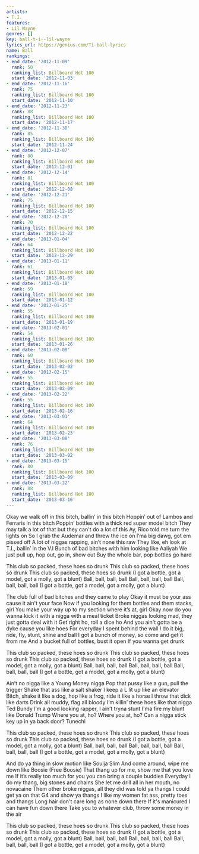 ```yaml
---
artists:
- T.I.
features:
- Lil Wayne
genres: []
key: ball-t-i--lil-wayne
lyrics_url: https://genius.com/Ti-ball-lyrics
name: Ball
rankings:
- end_date: '2012-11-09'
  rank: 50
  ranking_list: Billboard Hot 100
  start_date: '2012-11-03'
- end_date: '2012-11-16'
  rank: 75
  ranking_list: Billboard Hot 100
  start_date: '2012-11-10'
- end_date: '2012-11-23'
  rank: 88
  ranking_list: Billboard Hot 100
  start_date: '2012-11-17'
- end_date: '2012-11-30'
  rank: 85
  ranking_list: Billboard Hot 100
  start_date: '2012-11-24'
- end_date: '2012-12-07'
  rank: 80
  ranking_list: Billboard Hot 100
  start_date: '2012-12-01'
- end_date: '2012-12-14'
  rank: 81
  ranking_list: Billboard Hot 100
  start_date: '2012-12-08'
- end_date: '2012-12-21'
  rank: 75
  ranking_list: Billboard Hot 100
  start_date: '2012-12-15'
- end_date: '2012-12-28'
  rank: 70
  ranking_list: Billboard Hot 100
  start_date: '2012-12-22'
- end_date: '2013-01-04'
  rank: 64
  ranking_list: Billboard Hot 100
  start_date: '2012-12-29'
- end_date: '2013-01-11'
  rank: 61
  ranking_list: Billboard Hot 100
  start_date: '2013-01-05'
- end_date: '2013-01-18'
  rank: 59
  ranking_list: Billboard Hot 100
  start_date: '2013-01-12'
- end_date: '2013-01-25'
  rank: 55
  ranking_list: Billboard Hot 100
  start_date: '2013-01-19'
- end_date: '2013-02-01'
  rank: 54
  ranking_list: Billboard Hot 100
  start_date: '2013-01-26'
- end_date: '2013-02-08'
  rank: 60
  ranking_list: Billboard Hot 100
  start_date: '2013-02-02'
- end_date: '2013-02-15'
  rank: 55
  ranking_list: Billboard Hot 100
  start_date: '2013-02-09'
- end_date: '2013-02-22'
  rank: 55
  ranking_list: Billboard Hot 100
  start_date: '2013-02-16'
- end_date: '2013-03-01'
  rank: 64
  ranking_list: Billboard Hot 100
  start_date: '2013-02-23'
- end_date: '2013-03-08'
  rank: 76
  ranking_list: Billboard Hot 100
  start_date: '2013-03-02'
- end_date: '2013-03-15'
  rank: 80
  ranking_list: Billboard Hot 100
  start_date: '2013-03-09'
- end_date: '2013-03-22'
  rank: 88
  ranking_list: Billboard Hot 100
  start_date: '2013-03-16'
---
```

Okay we walk off in this bitch, ballin’ in this bitch
Hoppin’ out of Lambos and Ferraris in this bitch
Poppin’ bottles with a thick red super model bitch
They may talk a lot of that but they can't do a lot of this
Ay, Rico told me turn the lights on
So I grab the Audemar and threw the ice on
I’ma big dawg, got em pissed off
A lot of niggas rapping, ain’t none this raw
They like, eh look at T.I., ballin’ in the V.I
Bunch of bad bitches with him looking like Aaliyah
We just pull up, hop out, go in, show out
Buy the whole bar, pop bottles go hard


This club so packed, these hoes so drunk
This club so packed, these hoes so drunk
This club so packed, these hoes so drunk
(I got a bottle, got a model, got a molly, got a blunt)
Ball, ball, ball, ball
Ball, ball, ball, ball
Ball, ball, ball, ball
(I got a bottle, got a model, got a molly, got a blunt)


The club full of bad bitches and they came to play
Okay it must be your ass cause it ain't your face
Now if you looking for them bottles and them stacks, girl
You make your way up to my section where it’s at, girl
Okay now do you wanna kick it with a nigga with a meal ticket
Broke niggas looking mad, they just gotta deal with it
Get right ho, roll a dice ho
And you ain't gotta be a dyke cause you like hoes
For everyday I spent behind the wall
I do it big, ride, fly, stunt, shine and ball
I got a bunch of money, so come and get it from me
And a bucket full of bottles, bust it open
If you wanna get drunk


This club so packed, these hoes so drunk
This club so packed, these hoes so drunk
This club so packed, these hoes so drunk
(I got a bottle, got a model, got a molly, got a blunt)
Ball, ball, ball, ball
Ball, ball, ball, ball
Ball, ball, ball, ball
(I got a bottle, got a model, got a molly, got a blunt)


Ain’t no nigga like a Young Money nigga
Pop that pussy like a gun, pull the trigger
Shake that ass like a salt shaker
I keep a L lit up like an elevator
Bitch, shake it like a dog, hop like a frog, ride it like a horse
I throw that dick like darts
Drink all muddy, flag all bloody
I’m killin’ these hoes like that nigga Ted Bundy
I’m a good looking rapper, I ain’t tryna stunt
I'ma fire my blunt like Donald Trump
Where you at, ho? Where you at, ho?
Can a nigga stick key up in ya back door?
Tunechi


This club so packed, these hoes so drunk
This club so packed, these hoes so drunk
This club so packed, these hoes so drunk
(I got a bottle, got a model, got a molly, got a blunt)
Ball, ball, ball, ball
Ball, ball, ball, ball
Ball, ball, ball, ball
(I got a bottle, got a model, got a molly, got a blunt)


And do ya thing in slow motion like Soulja Slim
And come around, wipe me down like Boosie (Free Boosie)
That thang up for me, show me that you love me
If it’s really too much for you you can bring a couple buddies
Everyday I do my thang, big stones and chains
She let me drill all in her mouth, no novacaine
Them other broke niggas, all they did was told ya thangs
I could get ya on that G4 and show ya thangs
I like my women fat ass, pretty toes and thangs
Long hair don't care long as none down there
If it's manicured I can have fun down there
Take you to whatever club, throw some money in the air


This club so packed, these hoes so drunk
This club so packed, these hoes so drunk
This club so packed, these hoes so drunk
(I got a bottle, got a model, got a molly, got a blunt)
Ball, ball, ball, ball
Ball, ball, ball, ball
Ball, ball, ball, ball
(I got a bottle, got a model, got a molly, got a blunt)
